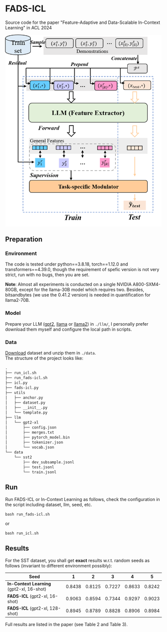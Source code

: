 # FADS-ICL
Source code for the paper "Feature-Adaptive and Data-Scalable In-Context Learning" in ACL 2024 

<div  align="center">  
<img src="./FADS-ICL.png" alt="Framework of FADS-ICL" align=center />
</div>  

## Preparation
### Environment
The code is tested under python==3.8.18, torch==1.12.0 and transformers==4.39.0, though the requirement of spefic version is not very strict, run with no bugs, then you are set.

**Note**: Almost all experiments is conducted on a single NVIDIA A800-SXM4-80GB, except for the llama-30B model which requires two. Besides, bitsandbytes (we use the 0.41.2 version) is needed in quantification for llama2-70B.
### Model
Prepare your LLM ([gpt2](https://huggingface.co/gpt2-xl/tree/main), [llama](https://huggingface.co/docs/transformers/model_doc/llama) or [llama2](https://huggingface.co/docs/transformers/model_doc/llama2)) in `./llm/`, I personally prefer download them myself and configure the local path in scripts.
### Data
[Download](https://drive.google.com/file/d/1Pzsfn7mTwu6kIGssHGcXMVLH7hmLuShV/view?usp=drive_link) dataset and unzip them in `./data`.\
The structure of the project looks like:
```
.
├── run_icl.sh
├── run_fads-icl.sh
├── icl.py
├── fads-icl.py
├── utils
│   ├── anchor.py
│   ├── dataset.py
│   ├── __init__.py
│   └── template.py
├── llm
│   └── gpt2-xl
│       ├── config.json
│       ├── merges.txt
│       ├── pytorch_model.bin
│       ├── tokenizer.json
│       └── vocab.json
└── data
    └── sst2
        ├── dev_subsample.jsonl
        ├── test.jsonl
        └── train.jsonl
```

## Run
Run FADS-ICL or In-Context Learning as follows, check the configuration in the script including dataset, llm, seed, etc.
```
bash run_fads-icl.sh
```
or
```
bash run_icl.sh
```
## Results
For the SST dataset, you shall get **exact** results w.r.t. random seeds as follows (invariant to different environment possibly):

| Seed                                | 1      | 2      | 3      | 4      | 5      |
| ----------------------------------- | ------ | ------ | ------ | ------ | ------ |
| **In-Context Learning** (gpt2-xl, 16-shot)   | 0.8438 | 0.8125 | 0.7227 | 0.8633 | 0.8242 |
| **FADS-ICL** (gpt2-xl, 16-shot) | 0.9063 | 0.8594 | 0.7344 | 0.9297 | 0.9023 |
| **FADS-ICL** (gpt2-xl, 128-shot) | 0.8945 | 0.8789 | 0.8828 | 0.8906 | 0.8984 |

Full results are listed in the paper (see Table 2 and Table 3).

<!-- ## Citation
 * If you have any quesitons, feel free to open an issue.
 * If you find this repo useful, please cite us as:

```bibtex
@inproceedings{li-etal-2022-improving-chinese,
    title = "Improving {C}hinese Spelling Check by Character Pronunciation Prediction: The Effects of Adaptivity and Granularity",
    author = "Li, Jiahao  and
      Wang, Quan  and
      Mao, Zhendong  and
      Guo, Junbo  and
      Yang, Yanyan  and
      Zhang, Yongdong",
    booktitle = "Proceedings of the 2022 Conference on Empirical Methods in Natural Language Processing",
    month = dec,
    year = "2022",
    address = "Abu Dhabi, United Arab Emirates",
    publisher = "Association for Computational Linguistics",
    url = "https://aclanthology.org/2022.emnlp-main.287",
    pages = "4275--4286",
    abstract = "Chinese spelling check (CSC) is a fundamental NLP task that detects and corrects spelling errors in Chinese texts. As most of these spelling errors are caused by phonetic similarity, effectively modeling the pronunciation of Chinese characters is a key factor for CSC. In this paper, we consider introducing an auxiliary task of Chinese pronunciation prediction (CPP) to improve CSC, and, for the first time, systematically discuss the adaptivity and granularity of this auxiliary task. We propose SCOPE which builds upon a shared encoder two parallel decoders, one for the primary CSC task and the other for a fine-grained auxiliary CPP task, with a novel adaptive weighting scheme to balance the two tasks. In addition, we design a delicate iterative correction strategy for further improvements during inference. Empirical evaluation shows that SCOPE achieves new state-of-the-art on three CSC benchmarks, demonstrating the effectiveness and superiority of the auxiliary CPP task. Comprehensive ablation studies further verify the positive effects of adaptivity and granularity of the task.",
}

``` -->